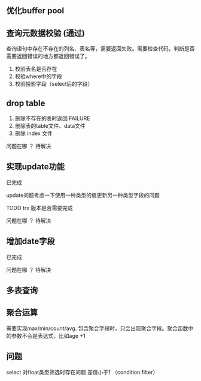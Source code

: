 
## 优化buffer pool


## 查询元数据校验 (通过)

查询语句中存在不存在的列名、表名等，需要返回失败。需要检查代码，判断是否需要返回错误的地方都返回错误了。

1. 校验表名是否存在
2. 校验where中的字段
3. 校验投影字段（select后的字段）


## drop table

1. 删除不存在的表时返回 FAILURE
2. 删除表的table文件、data文件
3. 删除 index 文件

问题在哪 ？ 待解决


## 实现update功能

已完成

update问题考虑一下使用一种类型的值更新另一种类型字段的问题

TODO
trx 版本是否需要完成

问题在哪 ？ 待解决

## 增加date字段

已完成

问题在哪 ？ 待解决

## 多表查询

## 聚合运算

需要实现max/min/count/avg.
包含聚合字段时，只会出现聚合字段。聚合函数中的参数不会是表达式，比如age +1

## 问题

select 对float类型筛选时存在问题 差值小于1 （condition filter）